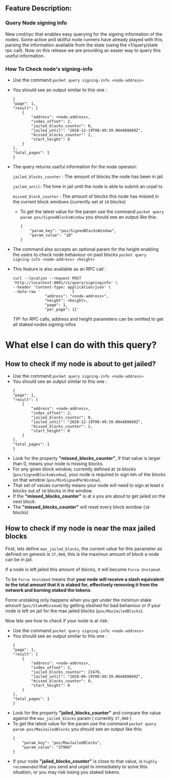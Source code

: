 ## Feature Description:
### Query Node signing Info
New cmd/rpc that enables easy querying for the signing information of the nodes.
Some active and skillful node runners have already played with this, parsing the information available from the state (using the v1/query/state rpc call). Now on this release we are providing an easier way to query this useful information.


### How To Check node's signing-info
- Use the command ```pocket query signing-info <node-address> ```
- You should see an output similar to this one :
    ```
    {
    "page": 1,
    "result": [
        {
            "address": <node-address>,
            "index_offset": 2,
            "jailed_blocks_counter": 0,
            "jailed_until": "2020-12-19T00:49:39.004489669Z",
            "missed_blocks_counter": 2,
            "start_height": 0
        }
    ],
    "total_pages": 1
    }
    ```
- The query returns useful information for the node operator:

  ```jailed_blocks_counter``` : The amount of blocks the node has been in jail.

  ```jailed_until```: The time in jail until the node is able to submit an unjail tx.

  ```missed_block_counter``` : The amount of blocks this node has missed in the current block windows (currently set at ```10``` blocks)

	- To get the latest value for the param use the command ```pocket query param pos/SignedBlocksWindow```
	  you should see an output like this:
	    ```
		{
			"param_key": "pos/SignedBlocksWindow",
			"param_value": "10"
		}
		```

- The command also accepts an optional param for the height enabling the users to check node behaviour on past blocks
  ```pocket query signing-info <node-address> <height> ```


- This feature is also available as an RPC call :
    ```
    curl --location --request POST 'http://localhost:8081/v1/query/signinginfo' \
    --header 'Content-Type: application/json' \
    --data-raw '              {
                  "address": "<node-address>",
                  "height": <height>,
                  "page": 1,
                  "per_page": 1}'
    ```
  *TIP:* for RPC calls, address and height parameters can be omitted to get all staked nodes signing-infos

# What else I  can do with this query?

## How to check if my node is about to get jailed?
- Use the command ```pocket query signing-info <node-address> ```
- You should see an output similar to this one :
    ```
    {
    "page": 1,
    "result": [
        {
            "address": <node-address>,
            "index_offset": 2,
            "jailed_blocks_counter": 0,
            "jailed_until": "2020-12-19T00:49:39.004489669Z",
            "missed_blocks_counter": 2,
            "start_height": 0
        }
    ],
    "total_pages": 1
    }
    ```
- Look for the property **"missed_blocks_counter"**, if that value is larger than 0, means your node is missing blocks.
- For any given block window, currently defined at ```10``` blocks (```pos/SignedBlocksWindow```),
  your node is required to sign ```60%``` of the blocks on that window (```pos/MinSignedPerWindow```).
- That set of values currently means your node will need to sign at least ```6``` blocks out of ```10``` blocks in the window.
- If the **"missed_blocks_counter"** is at ```4``` you are about to get jailed on the next block.
- The **"missed_blocks_counter"** will reset every block window (```10``` blocks)


## How to check if my node is near the max jailed blocks

First, lets define ```max_jailed_blocks```, the current value for this parameter as defined on genesis is ```37,960```,
this is the maximun amount of block a node can be in jail.

If a node is left jailed this amount of blocks, it will become ```Force Unstaked```.

To be ```Force Unstaked``` means that **your node will receive a slash equivalent to the total amount that it is staked for, effectively removing it from the network and burning staked the tokens**.

Force unstaking only happens when you get under the minimun stake amount (```pos/StakeMinimum```) by getting slashed for bad behaviour or if your node is left on jail for the max jailed blocks (```pos/MaxJailedBlocks```).

Now lets see how to check if your node is at risk:

- Use the command ```pocket query signing-info <node-address> ```
- You should see an output similar to this one :
    ```
    {
    "page": 1,
    "result": [
        {
            "address": <node-address>,
            "index_offset": 2,
            "jailed_blocks_counter": 22476,
            "jailed_until": "2020-06-19T00:49:39.004489669Z",
            "missed_blocks_counter": 0,
            "start_height": 0
        }
    ],
    "total_pages": 1
    }
    ```
- Look for the property **"jailed_blocks_counter"** and compare the value against the ```max_jailed_blocks``` param ( currently ```37,960``` )
- To get the latest value for the param use the command ```pocket query param pos/MaxJailedBlocks```
  you should see an output like this:
    ```
    {
        "param_key": "pos/MaxJailedBlocks",
        "param_value": "37960"
    }
    ```
- If your node  **"jailed_blocks_counter"** is close to that value, is ```highly recommended``` that you send and unjail tx immediately to solve this situation, or you may risk losing you staked tokens.

